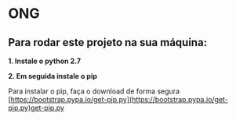 # ONG
## Para rodar este projeto na sua máquina:

**1. Instale o python 2.7**


**2. Em seguida instale o pip**

Para instalar o pip, faça o download de forma segura [https://bootstrap.pypa.io/get-pip.py](https://bootstrap.pypa.io/get-pip.py)get-pip.py

